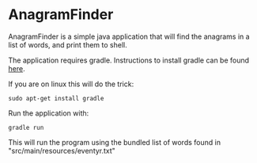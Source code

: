 # AnagramFinder

AnagramFinder is a simple java application that will find the anagrams in a list of words, and print them to shell.

The application requires gradle. Instructions to install gradle can be found [here](http://www.gradle.org/installation).

If you are on linux this will do the trick:

```
sudo apt-get install gradle
```

Run the application with:

```
gradle run
```

This will run the program using the bundled list of words found in "src/main/resources/eventyr.txt"

